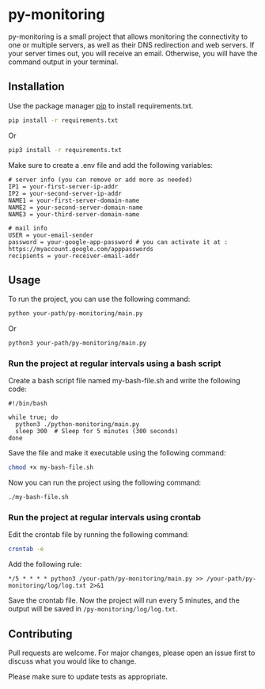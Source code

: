 # py-monitoring

py-monitoring is a small project that allows monitoring the connectivity to one or multiple servers, as well as their DNS redirection and web servers. If your server times out, you will receive an email. Otherwise, you will have the command output in your terminal.

## Installation

Use the package manager [pip](https://pip.pypa.io/en/stable/) to install requirements.txt.

```bash
pip install -r requirements.txt
```

Or 

```bash
pip3 install -r requirements.txt
```

Make sure to create a .env file and add the following variables:
```
# server info (you can remove or add more as needed)
IP1 = your-first-server-ip-addr
IP2 = your-second-server-ip-addr
NAME1 = your-first-server-domain-name
NAME2 = your-second-server-domain-name
NAME3 = your-third-server-domain-name

# mail info
USER = your-email-sender
password = your-google-app-password # you can activate it at : https://myaccount.google.com/apppasswords
recipients = your-receiver-email-addr
```

## Usage

To run the project, you can use the following command:

```bash
python your-path/py-monitoring/main.py
```
Or
```bash
python3 your-path/py-monitoring/main.py
```

### Run the project at regular intervals using a bash script

Create a bash script file named my-bash-file.sh and write the following code:

```
#!/bin/bash

while true; do
  python3 ./python-monitoring/main.py
  sleep 300  # Sleep for 5 minutes (300 seconds)
done
```
Save the file and make it executable using the following command:
```bash
chmod +x my-bash-file.sh
```

Now you can run the project using the following command:
```bash
./my-bash-file.sh
```

### Run the project at regular intervals using crontab
Edit the crontab file by running the following command:
```bash
crontab -e
```

Add the following rule:
```
*/5 * * * * python3 /your-path/py-monitoring/main.py >> /your-path/py-monitoring/log/log.txt 2>&1
```
Save the crontab file. Now the project will run every 5 minutes, and the output will be saved in `/py-monitoring/log/log.txt`.

## Contributing

Pull requests are welcome. For major changes, please open an issue first
to discuss what you would like to change.

Please make sure to update tests as appropriate.
